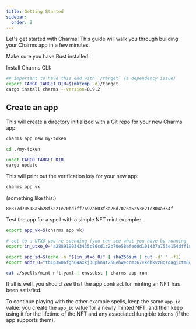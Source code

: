 ```yaml
---
title: Getting Started
sidebar:
  order: 2
---
```


Let's get started with Charms! This guide will walk you through building your Charms app in a few minutes.

Make sure you have Rust installed:

Install Charms CLI:

```sh
## important to have this end with `/target` (a dependency issue)
export CARGO_TARGET_DIR=$(mktemp -d)/target
cargo install charms --version=0.9.2
```

## Create an app

This will create a directory initialized with a Git repo for your new Charms app:

```sh
charms app new my-token

cd ./my-token

unset CARGO_TARGET_DIR
cargo update
```

This will print out the verification key for your new app:

```sh
charms app vk
```

(something like this:)

```
8e877d70518a5b28f5221e70bd7ff7692a603f3a26d7076a5253e21c304a354f
```

Test the app for a spell with a simple NFT mint example:

```sh
export app_vk=$(charms app vk)

# set to a UTXO you're spending (you can see what you have by running `b listunspent`)
export in_utxo_0="a2889190343435c86cd1c2b70e58efed0d101437a753e154dff1879008898cd2:2"

export app_id=$(echo -n "${in_utxo_0}" | sha256sum | cut -d' ' -f1)
export addr_0="tb1p3w06fgh64axkj3uphn4t258ehweccm367vkdhkvz8qzdagjctm8qaw2xyv"

cat ./spells/mint-nft.yaml | envsubst | charms app run
```

If all is well, you should see that the app contract for minting an NFT has been satisfied.

To continue playing with the other example spells, keep the same `app_id` value: you create the `app_id` value for a
newly minted NFT, and then keep using it for the lifetime of the NFT and any associated fungible tokens (if the app
supports them).
